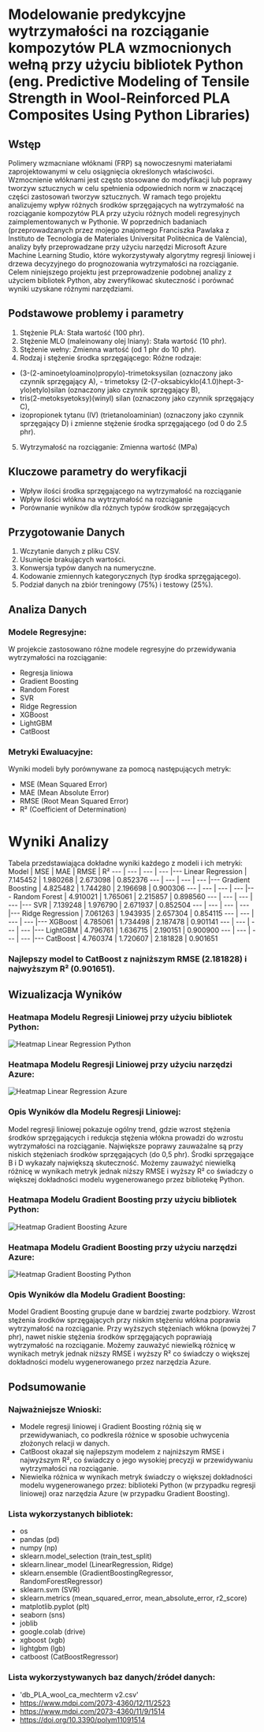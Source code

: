 # Modelowanie predykcyjne wytrzymałości na rozciąganie kompozytów PLA wzmocnionych wełną przy użyciu bibliotek Python (eng. Predictive Modeling of Tensile Strength in Wool-Reinforced PLA Composites Using Python Libraries)

## Wstęp

Polimery wzmacniane włóknami (FRP) są nowoczesnymi materiałami zaprojektowanymi w celu osiągnięcia określonych właściwości. Wzmocnienie włóknami jest często stosowane do modyfikacji lub poprawy tworzyw sztucznych w celu spełnienia odpowiednich norm w znaczącej części zastosowań tworzyw sztucznych. W ramach tego projektu analizujemy wpływ różnych środków sprzęgających na wytrzymałość na rozciąganie kompozytów PLA przy użyciu różnych modeli regresyjnych zaimplementowanych w Pythonie. W poprzednich badaniach (przeprowadzanych przez mojego znajomego Franciszka Pawlaka z Instituto de Tecnología de Materiales Universitat Politècnica de València), analizy były przeprowadzane przy użyciu narzędzi Microsoft Azure Machine Learning Studio, które wykorzystywały algorytmy regresji liniowej i drzewa decyzyjnego do prognozowania wytrzymałości na rozciąganie. Celem niniejszego projektu jest przeprowadzenie podobnej analizy z użyciem bibliotek Python, aby zweryfikować skuteczność i porównać wyniki uzyskane różnymi narzędziami.

## Podstawowe problemy i parametry

1. Stężenie PLA: Stała wartość (100 phr).
2. Stężenie MLO (maleinowany olej lniany): Stała wartość (10 phr).
3. Stężenie wełny: Zmienna wartość (od 1 phr do 10 phr).
4. Rodzaj i stężenie środka sprzęgającego: Różne rodzaje: 
- (3-(2-aminoetyloamino)propylo)-trimetoksysilan (oznaczony jako czynnik sprzęgający A),  - trimetoksy (2-(7-oksabicyklo(4.1.0)hept-3-ylo)etylo)silan (oznaczony jako czynnik sprzęgający B),
- tris(2-metoksyetoksy)(winyl) silan (oznaczony jako czynnik sprzęgający C),
- izopropionek tytanu (IV) (trietanoloaminian) (oznaczony jako czynnik sprzęgający D) 
i zmienne stężenie środka sprzęgającego (od 0 do 2.5 phr).
5. Wytrzymałość na rozciąganie: Zmienna wartość (MPa)

## Kluczowe parametry do weryfikacji

- Wpływ ilości środka sprzęgającego na wytrzymałość na rozciąganie
- Wpływ ilości włókna na wytrzymałość na rozciąganie
- Porównanie wyników dla różnych typów środków sprzęgających

## Przygotowanie Danych

1. Wczytanie danych z pliku CSV.
2. Usunięcie brakujących wartości.
3. Konwersja typów danych na numeryczne.
4. Kodowanie zmiennych kategorycznych (typ środka sprzęgającego).
5. Podział danych na zbiór treningowy (75%) i testowy (25%).

## Analiza Danych

### Modele Regresyjne:
W projekcie zastosowano różne modele regresyjne do przewidywania wytrzymałości na rozciąganie:
- Regresja liniowa
- Gradient Boosting
- Random Forest
- SVR
- Ridge Regression
- XGBoost
- LightGBM
- CatBoost

### Metryki Ewaluacyjne:
Wyniki modeli były porównywane za pomocą następujących metryk:
- MSE (Mean Squared Error)
- MAE (Mean Absolute Error)
- RMSE (Root Mean Squared Error)
- R² (Coefficient of Determination)

# Wyniki Analizy

Tabela przedstawiająca dokładne wyniki każdego z modeli i ich metryki:
Model | MSE | MAE | RMSE | R² 
--- | --- | --- | --- |---
Linear Regression | 7.145452 | 1.980268 | 2.673098 | 0.852376
--- | --- | --- | --- |---
Gradient Boosting | 4.825482  | 1.744280 | 2.196698 | 0.900306
--- | --- | --- | --- |---
Random Forest | 4.910021 | 1.765061 | 2.215857 | 0.898560
--- | --- | --- | --- |---
SVR | 7.139248  | 1.976790 | 2.671937 | 0.852504
--- | --- | --- | --- |---
Ridge Regression | 7.061263 | 1.943935 | 2.657304 | 0.854115
--- | --- | --- | --- |---
XGBoost | 4.785061 | 1.734498 | 2.187478 | 0.901141
--- | --- | --- | --- |---
LightGBM | 4.796761 | 1.636715 | 2.190151 | 0.900900
--- | --- | --- | --- |---
CatBoost | 4.760374 | 1.720607 | 2.181828 | 0.901651

### Najlepszy model to CatBoost z najniższym RMSE (2.181828) i najwyższym R² (0.901651).

## Wizualizacja Wyników

### Heatmapa Modelu Regresji Liniowej przy użyciu bibliotek Python:

![Heatmap Linear Regression Python](Heatmap_LinearRegression.png)

### Heatmapa Modelu Regresji Liniowej przy użyciu narzędzi Azure:

![Heatmap Linear Regression Azure](Heatmap_LinearRegression_Azure.png)

### Opis Wyników dla Modelu Regresji Liniowej:

Model regresji liniowej pokazuje ogólny trend, gdzie wzrost stężenia środków sprzęgających i redukcja stężenia włókna prowadzi do wzrostu wytrzymałości na rozciąganie. Największe poprawy zauważalne są przy niskich stężeniach środków sprzęgających (do 0,5 phr). Środki sprzęgające B i D wykazały największą skuteczność.
Możemy zauważyć niewielką różnicę w wynikach metryk jednak niższy RMSE i wyższy R² co świadczy o większej dokładności modelu wygenerowanego przez bibliotekę Python.

### Heatmapa Modelu Gradient Boosting przy użyciu bibliotek Python:

![Heatmap Gradient Boosting Azure](Heatmap_GradientBoosting.png)

### Heatmapa Modelu Gradient Boosting przy użyciu narzędzi Azure:

![Heatmap Gradient Boosting Python](Heatmap_GradientBoosting_Azure.png)

### Opis Wyników dla Modelu Gradient Boosting:

Model Gradient Boosting grupuje dane w bardziej zwarte podzbiory. Wzrost stężenia środków sprzęgających przy niskim stężeniu włókna poprawia wytrzymałość na rozciąganie. Przy wyższych stężeniach włókna (powyżej 7 phr), nawet niskie stężenia środków sprzęgających poprawiają wytrzymałość na rozciąganie.
Możemy zauważyć niewielką różnicę w wynikach metryk jednak niższy RMSE i wyższy R² co świadczy o większej dokładności modelu wygenerowanego przez narzędzia Azure.

## Podsumowanie

### Najważniejsze Wnioski:
- Modele regresji liniowej i Gradient Boosting różnią się w przewidywaniach, co podkreśla różnice w sposobie uchwycenia złożonych relacji w danych.
- CatBoost okazał się najlepszym modelem z najniższym RMSE i najwyższym R², co świadczy o jego wysokiej precyzji w przewidywaniu wytrzymałości na rozciąganie.
- Niewielka różnica w wynikach metryk świadczy o większej dokładności modelu wygenerowanego przez: biblioteki Python (w przypadku regresji liniowej) oraz narzędzia Azure (w przypadku Gradient Boosting).

### Lista wykorzystanych bibliotek:
- os
- pandas (pd)
- numpy (np)
- sklearn.model_selection (train_test_split)
- sklearn.linear_model (LinearRegression, Ridge)
- sklearn.ensemble (GradientBoostingRegressor, RandomForestRegressor)
- sklearn.svm (SVR)
- sklearn.metrics (mean_squared_error, mean_absolute_error, r2_score)
- matplotlib.pyplot (plt)
- seaborn (sns)
- joblib
- google.colab (drive)
- xgboost (xgb)
- lightgbm (lgb)
- catboost (CatBoostRegressor)

### Lista wykorzystywanych baz danych/źródeł danych:
- 'db_PLA_wool_ca_mechterm v2.csv'
- https://www.mdpi.com/2073-4360/12/11/2523
- https://www.mdpi.com/2073-4360/11/9/1514
- https://doi.org/10.3390/polym11091514
